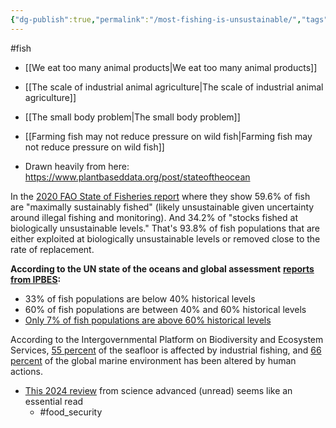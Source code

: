 ```yaml
---
{"dg-publish":true,"permalink":"/most-fishing-is-unsustainable/","tags":["#fish","#food_security"],"created":"2025-10-23T17:42:48.083+01:00","updated":"2025-10-23T18:06:08.746+01:00"}
---
```


#fish 

- [[We eat too many animal products\|We eat too many animal products]]
- [[The scale of industrial animal agriculture\|The scale of industrial animal agriculture]]
- [[The small body problem\|The small body problem]] 
- [[Farming fish may not reduce pressure on wild fish\|Farming fish may not reduce pressure on wild fish]] 

- Drawn heavily from here: https://www.plantbaseddata.org/post/stateoftheocean 

In the [2020 FAO State of Fisheries report](http://www.fao.org/state-of-fisheries-aquaculture) where they show 59.6% of fish are "maximally sustainably fished" (likely unsustainable given uncertainty around illegal fishing and monitoring). And 34.2% of "stocks fished at biologically unsustainable levels." That's 93.8% of fish populations that are either exploited at biologically unsustainable levels or removed close to the rate of replacement.

**According to the UN state of the oceans and global assessment** [**reports from IPBES**](https://www.ipbes.net/news/Media-Release-Global-Assessment)**:**

- 33% of fish populations are below 40% historical levels
- 60% of fish populations are between 40% and 60% historical levels
- [Only 7% of fish populations are above 60% historical levels](https://www.ipbes.net/news/ipbes-global-assessment-summary-policymakers-pdf)

According to the Intergovernmental Platform on Biodiversity and Ecosystem Services, [55 percent](https://ipbes.net/global-assessment) of the seafloor is affected by industrial fishing, and [66 percent](https://ipbes.net/global-assessment) of the global marine environment has been altered by human actions.

- [This 2024 review](https://www.science.org/doi/10.1126/sciadv.adn9698) from science advanced (unread) seems like an essential read
	- #food_security 